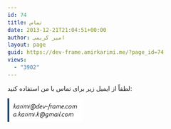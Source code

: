 ```yaml
---
id: 74
title: تماس
date: 2013-12-21T21:04:51+00:00
author: امیر کریمی
layout: page
guid: https://dev-frame.amirkarimi.me/?page_id=74
views:
  - "3902"
---
```

لطفاً از ایمیل‌ زیر برای تماس با من استفاده کنید:

<p style="text-align: left;">
  <a href="/wp-content/uploads/2013/12/emails.png"><img class="size-full" alt="emails" src="/wp-content/uploads/2013/12/emails.png" /></a>
</p>